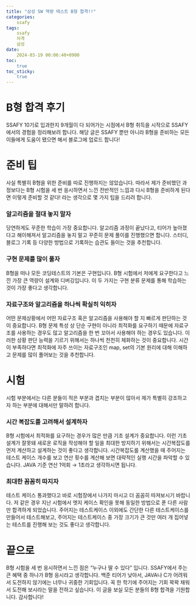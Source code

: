 ```yaml
---
title: "삼성 SW 역량 테스트 B형 합격!!"
categories:
    ssafy
tags:
    ssafy
    자격
    삼성
date:
    2024-03-19 00:06:40+0900
toc:
    true
toc_sticky:
    true
---
```


# B형 합격 후기
SSAFY 10기로 입과한지 9개월이 다 되어가는 시점에서 B형 취득을 시작으로 SSAFY에서의 경험을 정리해보려 합니다.
해당 글은 SSAFY 뿐만 아니라 B형을 준비하는 모든 이들에게 도움이 됐으면 해서 블로그에 업로드 합니다!

# 준비 팁
사실 특별히 B형을 위한 준비를 따로 진행하지는 않았습니다. 따라서 제가 준비했던 과정보다는 B형 시험을 세 번 응시하면서 느낀 전반적인 느낌과 다시 B형을 준비하게 된다면 이렇게 준비할 것 같다! 라는 생각으로 몇 가지 팁을 드리려 합니다.
### 알고리즘을 절대 놓지 말자
당연하게도 꾸준한 학습이 가장 중요합니다. 알고리즘 과정이 끝났다고, 티어가 높아졌다고 해이해져서 알고리즘을 놓지 말고 꾸준히 문제 풀이를 진행했으면 합니다. 스터디, 블로그 기록 등 다양한 방법으로 기록하는 습관도 들이는 것을 추천합니다.
### 구현 문제를 많이 풀자
B형을 떠나 모든 코딩테스트의 기본은 구현입니다. B형 시험에서 저에게 요구한다고 느낀 가장 큰 역량이 설계와 디버깅입니다. 이 두 가지는 구현 분류 문제를 통해 학습하는 것이 가장 좋다고 생각합니다.
### 자료구조와 알고리즘을 하나씩 확실히 익히자
어떤 문제상황에서 어떤 자료구조 혹은 알고리즘을 사용해야 할 지 빠르게 판단하는 것이 중요합니다. B형 문제 특성 상 단순 구현이 아니라 최적화를 요구하기 때문에 자료구조를 사용하는 경우도 많고 알고리즘을 한 번 꼬아서 사용해야 하는 경우도 있습니다. 이러한 상황 판단 능력을 기르기 위해서는 하나씩 천천히 체화하는 것이 중요합니다.
시간이 부족하다면 최적화에 자주 쓰이는 자료구조인 map, set의 기본 원리에 대해 이해하고 문제를 많이 풀어보는 것을 추천합니다.

# 시험
시험 부분에서는 다른 분들이 적은 부분과 겹치는 부분이 많아서 제가 특별히 강조하고자 하는 부분에 대해서만 말하려 합니다.
### 시간 복잡도를 고려해서 설계하자
B형 시험에서 최적화를 요구하는 경우가 많은 만큼 기초 설계가 중요합니다. 이런 기초 설계가 잘못돼 새로운 로직을 작성해야 할 일을 최대한 방지하기 위해서는 시간복잡도를 먼저 계산하고 설계하는 것이 좋다고 생각합니다. 시간복잡도를 계산했을 때 주어지는 테스트 케이스 개수를 보고 연산 횟수를 계산해 보면 대략적인 실행 시간을 파악할 수 있습니다. JAVA 기준 연산 1억회 → 1초라고 생각하시면 됩니다.
### 최대한 꼼꼼히 따지자
테스트 케이스 통과했다고 바로 시험장에서 나가지 마시고 더 꼼꼼히 따져보시기 바랍니다. 저 같은 경우 지난 시험에서 엣지 케이스 확인을 못해 동일한 방법으로 푼 다른 사람만 합격하게 되었습니다. 주어지는 테스트케이스 이외에도 간단한 다른 테스트케이스를 만들어서 테스트해보고, 주어지는 테스트케이스 중 가장 크기가 큰 것만 여러 개 집어넣는 테스트를 진행해 보는 것도 좋다고 생각합니다.

# 끝으로
B형 시험을 세 번 응시하면서 느낀 점은 “누구나 딸 수 있다” 입니다. SSAFY에서 주는 큰 혜택 중 하나가 B형 응시라고 생각합니다. 백준 티어가 낮아서, JAVA나 C가 어려워서 도전하지 않기에는 너무나 귀중한 기회입니다. 꼭 한 학기에 주어지는 기회 꽉꽉 채워서 도전해 보시라는 말을 전하고 싶습니다. 이 글을 보실 모든 분들의 B형 합격을 기원합니다. 감사합니다!

